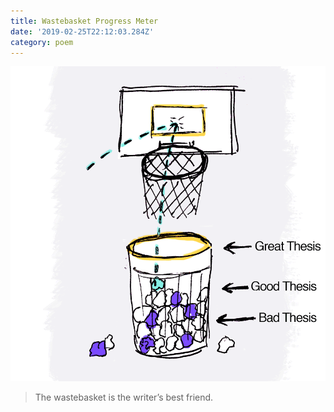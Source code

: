 ```yaml
---
title: Wastebasket Progress Meter
date: '2019-02-25T22:12:03.284Z'
category: poem
---
```


![sketch](./wastebasket-progress-meter03.png)

> The wastebasket is the writer’s best friend.
